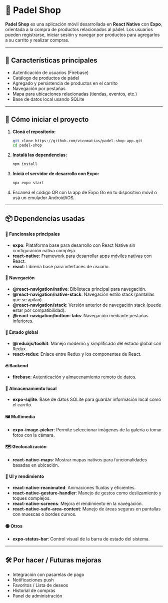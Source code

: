 # 🏓 Padel Shop

**Padel Shop** es una aplicación móvil desarrollada en **React Native** con **Expo**, orientada a la compra de productos relacionados al pádel. Los usuarios pueden registrarse, iniciar sesión y navegar por productos para agregarlos a su carrito y realizar compras.

---

## 🚀 Características principales

- Autenticación de usuarios (Firebase)
- Catálogo de productos de pádel
- Agregado y persistencia de productos en el carrito
- Navegación por pestañas
- Mapa para ubicaciones relacionadas (tiendas, eventos, etc.)
- Base de datos local usando SQLite

---

## 📲 Cómo iniciar el proyecto

1. **Cloná el repositorio:**

   ```bash
   git clone https://github.com/vicomatias/padel-shop-app.git
   cd padel-shop
   ```

2. **Instalá las dependencias:**

   ```bash
   npm install
   ```

3. **Iniciá el servidor de desarrollo con Expo:**

   ```bash
   npx expo start
   ```

4. Escaneá el código QR con la app de Expo Go en tu dispositivo móvil o usá un emulador Android/iOS.

---

## 📦 Dependencias usadas
#### 🔧 Funcionales principales

- **expo**: Plataforma base para desarrollo con React Native sin configuración nativa compleja.
- **react-native**: Framework para desarrollar apps móviles nativas con React.
- **react**: Librería base para interfaces de usuario.

#### 🧭 Navegación

- **@react-navigation/native**: Biblioteca principal para navegación.
- **@react-navigation/native-stack**: Navegación estilo stack (pantallas que se apilan).
- **@react-navigation/stack**: Versión anterior de navegación stack (puede estar por compatibilidad).
- **@react-navigation/bottom-tabs**: Navegación mediante pestañas inferiores.

#### 🛒 Estado global

- **@reduxjs/toolkit**: Manejo moderno y simplificado del estado global con Redux.
- **react-redux**: Enlace entre Redux y los componentes de React.

#### 🔥 Backend

- **firebase**: Autenticación y almacenamiento remoto de datos.

#### 💾 Almacenamiento local

- **expo-sqlite**: Base de datos SQLite para guardar información local como el carrito.

#### 🖼️ Multimedia

- **expo-image-picker**: Permite seleccionar imágenes de la galería o tomar fotos con la cámara.

#### 🗺️ Geolocalización

- **react-native-maps**: Mostrar mapas nativos para funcionalidades basadas en ubicación.

#### 📱 UI y rendimiento

- **react-native-reanimated**: Animaciones fluidas y eficientes.
- **react-native-gesture-handler**: Manejo de gestos como deslizamiento y toques complejos.
- **react-native-screens**: Mejora el rendimiento en la navegación.
- **react-native-safe-area-context**: Manejo de áreas seguras en pantallas con muescas o bordes curvos.

#### 🟢 Otros

- **expo-status-bar**: Control visual de la barra de estado del sistema.

---

## 🛠️ Por hacer / Futuras mejoras

- Integración con pasarelas de pago
- Notificaciones push
- Favoritos / Lista de deseos
- Historial de compras
- Panel de administración